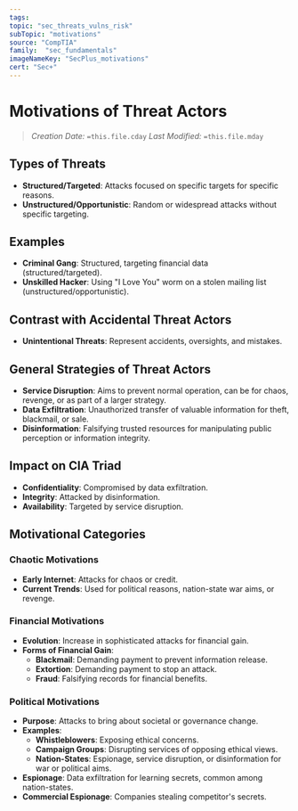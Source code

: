 ```yaml
---
tags:
topic: "sec_threats_vulns_risk"
subTopic: "motivations"
source: "CompTIA"
family:  "sec_fundamentals"
imageNameKey: "SecPlus_motivations" 
cert: "Sec+"
---
```

# Motivations of Threat Actors
> *Creation Date:* `=this.file.cday`
> *Last Modified:* `=this.file.mday`

## Types of Threats
- **Structured/Targeted**: Attacks focused on specific targets for specific reasons.
- **Unstructured/Opportunistic**: Random or widespread attacks without specific targeting.

## Examples
- **Criminal Gang**: Structured, targeting financial data (structured/targeted).
- **Unskilled Hacker**: Using "I Love You" worm on a stolen mailing list (unstructured/opportunistic).

## Contrast with Accidental Threat Actors
- **Unintentional Threats**: Represent accidents, oversights, and mistakes.

## General Strategies of Threat Actors
- **Service Disruption**: Aims to prevent normal operation, can be for chaos, revenge, or as part of a larger strategy.
- **Data Exfiltration**: Unauthorized transfer of valuable information for theft, blackmail, or sale.
- **Disinformation**: Falsifying trusted resources for manipulating public perception or information integrity.

## Impact on CIA Triad
- **Confidentiality**: Compromised by data exfiltration.
- **Integrity**: Attacked by disinformation.
- **Availability**: Targeted by service disruption.

## Motivational Categories

### Chaotic Motivations
- **Early Internet**: Attacks for chaos or credit.
- **Current Trends**: Used for political reasons, nation-state war aims, or revenge.

### Financial Motivations
- **Evolution**: Increase in sophisticated attacks for financial gain.
- **Forms of Financial Gain**:
  - **Blackmail**: Demanding payment to prevent information release.
  - **Extortion**: Demanding payment to stop an attack.
  - **Fraud**: Falsifying records for financial benefits.

### Political Motivations
- **Purpose**: Attacks to bring about societal or governance change.
- **Examples**:
  - **Whistleblowers**: Exposing ethical concerns.
  - **Campaign Groups**: Disrupting services of opposing ethical views.
  - **Nation-States**: Espionage, service disruption, or disinformation for war or political aims.
- **Espionage**: Data exfiltration for learning secrets, common among nation-states.
- **Commercial Espionage**: Companies stealing competitor's secrets.
